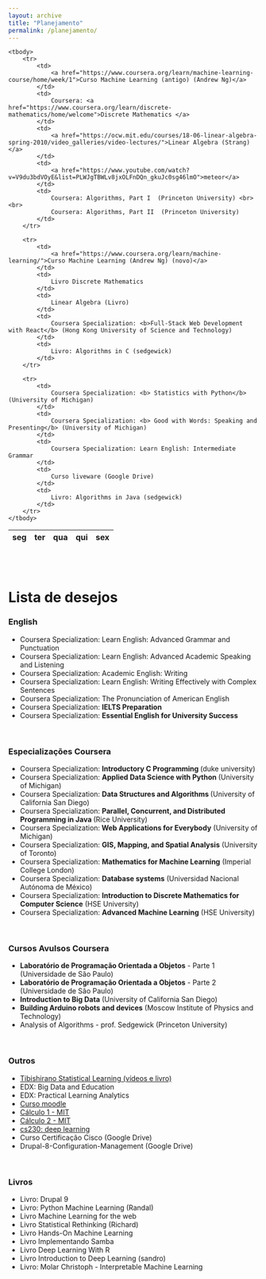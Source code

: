 ```yaml
---
layout: archive
title: "Planejamento"
permalink: /planejamento/
---
```


<table class="table table-bordered table-hover table-condensed">
    <thead>
        <tr>
            <th>seg</th>
            <th>ter</th>
            <th>qua</th>
            <th>qui</th>
            <th>sex</th>
        </tr>
    </thead>

    <tbody>
        <tr>
            <td>
                <a href="https://www.coursera.org/learn/machine-learning-course/home/week/1">Curso Machine Learning (antigo) (Andrew Ng)</a>
            </td>
            <td>
                Coursera: <a href="https://www.coursera.org/learn/discrete-mathematics/home/welcome">Discrete Mathematics </a>
            </td>
            <td>
                <a href="https://ocw.mit.edu/courses/18-06-linear-algebra-spring-2010/video_galleries/video-lectures/">Linear Algebra (Strang)</a> 
            </td>
            <td>
                <a href="https://www.youtube.com/watch?v=V9du3bdVOyE&list=PLWJgTBWLv8jxOLFnDQn_gkuJc0sg46lmO">meteor</a>
            </td>
            <td>
                Coursera: Algorithms, Part I  (Princeton University) <br><br>
                Coursera: Algorithms, Part II  (Princeton University)
            </td>
        </tr>

        <tr>
            <td>
                <a href="https://www.coursera.org/learn/machine-learning/">Curso Machine Learning (Andrew Ng) (novo)</a>
            </td>
            <td>
                Livro Discrete Mathematics 
            </td>
            <td>
                Linear Algebra (Livro)
            </td>
            <td>
                Coursera Specialization: <b>Full-Stack Web Development with React</b> (Hong Kong University of Science and Technology)
            </td>
            <td>
                Livro: Algorithms in C (sedgewick)
            </td>
        </tr>

        <tr>
            <td>
                Coursera Specialization: <b> Statistics with Python</b> (University of Michigan)
            </td>
            <td>
                Coursera Specialization: <b> Good with Words: Speaking and Presenting</b> (University of Michigan)
            </td>
            <td>
                Coursera Specialization: Learn English: Intermediate Grammar
            </td>
            <td>
                Curso liveware (Google Drive)
            </td>
            <td>
                Livro: Algorithms in Java (sedgewick)
            </td>
        </tr>
    </tbody>
</table>


<br><br>
<h1>Lista de desejos</h1>

<h3>English</h3>

<ul>
  
  <li>Coursera Specialization: Learn English: Advanced Grammar and Punctuation</li>
  <li>Coursera Specialization: Learn English: Advanced Academic Speaking and Listening</li>
  <li>Coursera Specialization: Academic English: Writing</li>
  <li>Coursera Specialization: Learn English: Writing Effectively with Complex Sentences</li>
  <li>Coursera Specialization: The Pronunciation of American English</li>
  <li>Coursera Specialization: <b>IELTS Preparation</b></li>
  <li>Coursera Specialization: <b>Essential English for University Success</b></li>
</ul>

<br>
<h3>Especializações Coursera</h3>

<ul>
  <li>Coursera Specialization: <b>Introductory C Programming </b> (duke university)</li>
  <li>Coursera Specialization: <b>Applied Data Science with Python </b>(University of Michigan)</li>
  <li>Coursera Specialization: <b>Data Structures and Algorithms </b> (University of California San Diego)</li>
  <li>Coursera Specialization: <b>Parallel, Concurrent, and Distributed Programming in Java </b> (Rice University)</li>
  <li>Coursera Specialization:<b> Web Applications for Everybody</b> (University of Michigan)</li>
  <li>Coursera Specialization: <b>GIS, Mapping, and Spatial Analysis</b> (University of Toronto)</li>
  <li>Coursera Specialization: <b>Mathematics for Machine Learning</b> (Imperial College London)</li>

  <li>Coursera Specialization: <b>Database systems</b> (Universidad Nacional Autónoma de México)</li>
  <li>Coursera Specialization: <b>Introduction to Discrete Mathematics for Computer Science</b> (HSE University)</li>
  <li>Coursera Specialization: <b>Advanced Machine Learning</b> (HSE University)</li>
</ul>

<br>
<h3>Cursos Avulsos Coursera</h3>

<ul>
  <li><b>Laboratório de Programação Orientada a Objetos</b> - Parte 1 (Universidade de São Paulo)</li>
  <li><b>Laboratório de Programação Orientada a Objetos</b> - Parte 2 (Universidade de São Paulo)</li>
  <li><b>Introduction to Big Data</b> (University of California San Diego)</li>
  <li><b>Building Arduino robots and devices</b> (Moscow Institute of Physics and Technology)</li>
  <li>Analysis of Algorithms - prof. Sedgewick (Princeton University)</li>
</ul>

<br>
<h3>Outros</h3>

<ul>
  <li><a href="https://www.dataschool.io/15-hours-of-expert-machine-learning-videos/"> Tibishirano Statistical Learning (vídeos e livro) </a></li>
  <li>EDX: Big Data and Education</li>
  <li>EDX: Practical Learning Analytics</li>
  <li><a href="https://moodle.academy/">Curso moodle</a></li>
  <li><a href="https://ocw.mit.edu/courses/18-01-single-variable-calculus-fall-2006/video_galleries/video-lectures/">Cálculo 1 - MIT</a></li>
  <li><a href="https://ocw.mit.edu/courses/18-02-multivariable-calculus-fall-2007/video_galleries/video-lectures/">Cálculo 2 - MIT</a></li>
  <li><a href="https://cs230.stanford.edu/lecture/">cs230: deep learning</a></li>
  <li>Curso Certificação Cisco (Google Drive) </li>
  <li>Drupal-8-Configuration-Management (Google Drive)</li>
</ul>

<br>
<h3>Livros</h3>

<ul>
  <li>Livro: Drupal 9</li>
  <li>Livro: Python Machine Learning (Randal)</li>
  <li>Livro Machine Learning for the web</li>
  <li>Livro Statistical Rethinking (Richard)</li>
  <li>Livro Hands-On Machine Learning</li>
  <li>Livro Implementando Samba</li>
  <li>Livro Deep Learning With R</li>
  <li>Livro Introduction to Deep Learning (sandro)</li>
  <li>Livro: Molar Christoph - Interpretable Machine Learning</li>
</ul>

            
